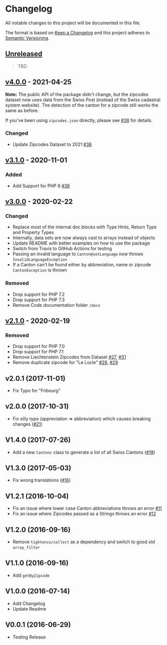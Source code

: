 # Changelog
All notable changes to this project will be documented in this file.

The format is based on [Keep a Changelog](http://keepachangelog.com/en/1.0.0/)
and this project adheres to [Semantic Versioning](http://semver.org/spec/v2.0.0.html).

## [Unreleased](https://github.com/stefanzweifel/php-swiss-cantons/compare/4.0.0...HEAD)

> TBD

## [v4.0.0](https://github.com/stefanzweifel/php-swiss-cantons/compare/3.1.0...4.0.0) - 2021-04-25
**Note:** The public API of the package didn't change, but the zipcodes dataset now uses data from the Swiss Post (instead of the Swiss cadastral system website). The detection of the canton for a zipcode still works the same as before. 

If you've been using `zipcodes.json` directly, please see [#38](https://github.com/stefanzweifel/php-swiss-cantons/pull/38) for details.

### Changed
- Update Zipcodes Dataset to 2021 [#38](https://github.com/stefanzweifel/php-swiss-cantons/pull/38)

## [v3.1.0](https://github.com/stefanzweifel/php-swiss-cantons/compare/3.0.0...3.1.0) - 2020-11-01

### Added
- Add Support for PHP 8 [#36](https://github.com/stefanzweifel/php-swiss-cantons/pull/36)


## [v3.0.0](https://github.com/stefanzweifel/php-swiss-cantons/compare/2.1.0...3.0.0) - 2020-02-22

### Changed
- Replace most of the internal doc blocks with Type Hints, Return Type and Property Types
- Internally, data sets are now always cast to arrays instead of objects
- Update README with better examples on how to use the package
- Switch from Travis to GitHub Actions for testing
- Passing an invalid language to `Canton@setLanguage`  now throws `InvalidLanguageException`
- If a Canton can't be found either by abbreviation, name or zipcode `CantonException` is thrown

### Removed
- Drop support for PHP 7.2
- Drop support for PHP 7.3
- Remove Code documentation folder `/docs`

## [v2.1.0](https://github.com/stefanzweifel/php-swiss-cantons/compare/2.0.1...2.1.0) - 2020-02-19

### Removed
- Drop support for PHP 7.0
- Drop support for PHP 7.1
- Remove Liechtenstein Zipcodes from Dataset [#27](https://github.com/stefanzweifel/php-swiss-cantons/issues/27), [#31](https://github.com/stefanzweifel/php-swiss-cantons/pull/31)
- Remove duplicate zipcode for "Le Locle" [#28](https://github.com/stefanzweifel/php-swiss-cantons/issues/28), [#29](https://github.com/stefanzweifel/php-swiss-cantons/pull/29)

## v2.0.1 (2017-11-01)

- Fix Typo for "Fribourg"

## v2.0.0 (2017-10-31)

- Fix silly typo (appreviation => abbreviation) which causes breaking changes ([#21](https://github.com/stefanzweifel/php-swiss-cantons/pull/21))

## V1.4.0 (2017-07-26)

- Add a new `Cantons` class to generate a list of all Swiss Cantons ([#18](https://github.com/stefanzweifel/php-swiss-cantons/pull/18))

## V1.3.0 (2017-05-03)

- Fix wrong translations ([#16](https://github.com/stefanzweifel/php-swiss-cantons/pull/16))

## V1.2.1 (2016-10-04)

- Fix an issue where lower case Canton abbreviations throws an error [#11](https://github.com/stefanzweifel/php-swiss-cantons/issues/11)
- Fix an issue where Zipcodes passed as a Strings throws an error [#12](https://github.com/stefanzweifel/php-swiss-cantons/issues/12)

## V1.2.0 (2016-09-16)

- Remove `tightenco/collect` as a dependency and switch to good old `array_filter`

## V1.1.0 (2016-09-16)

- Add `getByZipcode`

## V1.0.0 (2016-07-14)

- Add Changelog
- Update Readme

## V0.0.1 (2016-06-29)

- Testing Release

